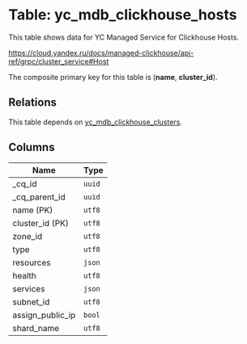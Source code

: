 # Table: yc_mdb_clickhouse_hosts

This table shows data for YC Managed Service for Clickhouse Hosts.

https://cloud.yandex.ru/docs/managed-clickhouse/api-ref/grpc/cluster_service#Host

The composite primary key for this table is (**name**, **cluster_id**).

## Relations

This table depends on [yc_mdb_clickhouse_clusters](yc_mdb_clickhouse_clusters.md).

## Columns

| Name          | Type          |
| ------------- | ------------- |
|_cq_id|`uuid`|
|_cq_parent_id|`uuid`|
|name (PK)|`utf8`|
|cluster_id (PK)|`utf8`|
|zone_id|`utf8`|
|type|`utf8`|
|resources|`json`|
|health|`utf8`|
|services|`json`|
|subnet_id|`utf8`|
|assign_public_ip|`bool`|
|shard_name|`utf8`|